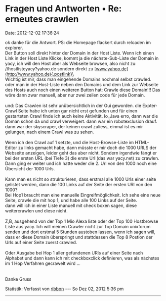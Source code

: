 Fragen und Antworten • Re: erneutes crawlen
===========================================

Date: 2012-12-02 17:36:24

ok danke für die Antwort. PS: die Homepage flackert durch reloaden im
explorer.\
Der Button soll direkt hinter der Domain in der Host Liste. Wenn ich
einen Link in der Host Liste Klicke, kommt ja die nächste-Sub-Liste der
Domain in yacy, ich will den Host aber als Webseite browsen, also nicht
zu //hostlisteyacy?yahoo.de sondern direkt zu
[www.yahoo.de](http://www.yahoo.de){.postlink}\
\
Wichtig ist mir, dass man eingehende Domains nochmal selbst crawled.
oder man in der Host-Liste neben den Domains und dem Link zur Webseite
des Hosts auch noch einen weiteren Button hat: Crawle diese Domain!!!
Das wöre dann zwar manuell, aber nur zwei zeilen code für jede Domain.\
\
und: Das Crawlen ist sehr unübersichtlich in der Gui geworden. die
Expter-Crawl Seite habe ich unten gar nicht erst gefunden und für einen
gestarteten Crawl finde ich auch keine Aktivität. Io\_Java erro, dann
war die Doman schon da und crawl verweigert. dann war ein robotexclusion
drauf. dann war der skyscraper, der keinen crawl zuliess, einmal ist es
mir gelungen, nach einem Crawl was zu sehen.\
\
Wenn ich den Crawl auf 1 setzte, und die Host-Browse-Liste im
HTML-Editor zu links gemacht habe, dann müsste er mir doch die 1000 URLS
der Webseite anzeigen, leider geht das aber nicht. Sondern irgendwie
fängt er bei der ersten URL (bei Tiefe 3) die erste Url (das war
yacy.net) zu crawlen.\
Dann ging er weiter und ich hatte weder die 2. Url von den 1000 noch
eine Übersicht der 1000 Urls.\
\
Kann man es nicht so strukturieren, dass erstmal alle 1000 Urls einer
seite gelistet werden, dann die 100 Links auf der Seite der ersten URl
von den 1000?\
Bei Hop1 braucht man eine manuelle Eingreifmöglichkeit. Ich sehe eine
neue Seite, crawle die mit hop 1, und habe alle 100 Links auf der
Seite.\
dann will ich in einer Liste manuell mit check boxen sagen, diese
weitercrawlen und diese nicht.\
\
Z,B, ausgehend von der Top 1 Mio Alexa liste oder der Top 100 Hostbrowse
Liste aus yacy. Ich will meinen Crawler nicht zur Top Domain unixforum
senden und dort erstmal 5 Stunden austoben lassen, wenn ich sagen will,
dass er diese Domain überspringt und stattdessen die Top 8 Postion der
Urls auf einer Seite zuerst crawled.\
\
Oder Ausgabe bei Hop 1 aller gefundenen URls auf einer Seite nach
Alphabet und dann kann ich mit checkboxclick definieren, was als
nächstes im 1 Hop Verfahren gecrawelt wird \...\
\
\
Danke Gruss

Statistik: Verfasst von
[ribbon](http://forum.yacy-websuche.de/memberlist.php?mode=viewprofile&u=193)
--- So Dez 02, 2012 5:36 pm

------------------------------------------------------------------------
